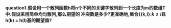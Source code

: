 **question1.假设用一个散列函数h将n个不同的关键字散列到一个长度为m的数组T中.假设采用简单均匀散列,那么期望的 冲突数是多少?更准确地,集合{{k,l}:$k \neq l$且 h(k) = h(l)基的期望值?**

